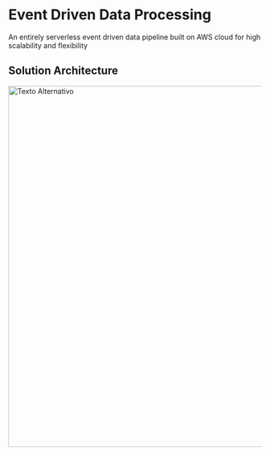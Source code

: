 # Event Driven Data Processing
An entirely serverless event driven data pipeline built on AWS cloud for high scalability and flexibility

## Solution Architecture
<p align="left">
  <img src="https://postimg.cc/zVCHCq51" alt="Texto Alternativo" width="720">
</p>
